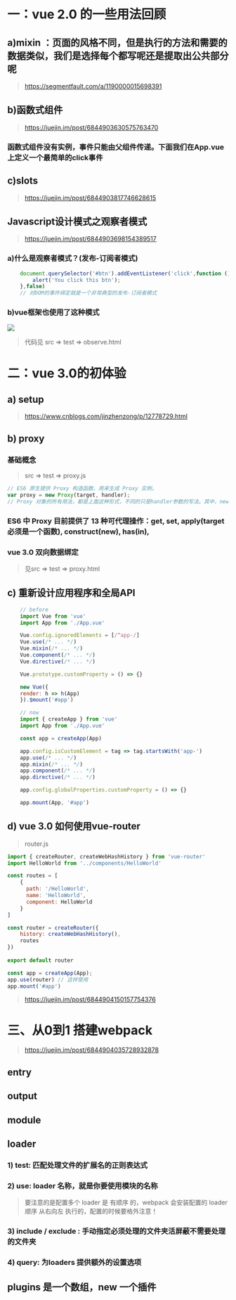 # 一：vue 2.0 的一些用法回顾
## a)mixin ：页面的风格不同，但是执行的方法和需要的数据类似，我们是选择每个都写呢还是提取出公共部分呢
> https://segmentfault.com/a/1190000015698391
## b)函数式组件
> https://juejin.im/post/6844903630575763470
### 函数式组件没有实例，事件只能由父组件传递。下面我们在App.vue上定义一个最简单的click事件
## c)slots
> https://juejin.im/post/6844903817746628615

## Javascript设计模式之观察者模式
> https://juejin.im/post/6844903698154389517

### a)什么是观察者模式？(发布-订阅者模式)
```js
    document.querySelector('#btn').addEventListener('click',function () {
        alert('You click this btn');
    },false)
    // 对DOM的事件绑定就是一个非常典型的发布-订阅者模式
```
### b)vue框架也使用了这种模式
![](https://user-gold-cdn.xitu.io/2018/10/23/166a031209fc8da5?imageView2/0/w/1280/h/960/format/webp/ignore-error/1)
> 代码见 src => test => observe.html

# 二：vue 3.0的初体验
## a) setup 
> https://www.cnblogs.com/jinzhenzong/p/12778729.html

## b) proxy
### 基础概念
> src => test => proxy.js
```js
// ES6 原生提供 Proxy 构造函数，用来生成 Proxy 实例。
var proxy = new Proxy(target, handler);
// Proxy 对象的所有用法，都是上面这种形式，不同的只是handler参数的写法。其中，new Proxy()表示生成一个Proxy实例，target参数表示所要拦截的目标对象，handler参数也是一个对象，用来定制拦截行为。
```
### ES6 中 Proxy 目前提供了 13 种可代理操作：get, set, apply(target 必须是一个函数), construct(new), has(in), 

### vue 3.0 双向数据绑定
> 见src => test => proxy.html

## c) 重新设计应用程序和全局API
```js
    // before
    import Vue from 'vue'
    import App from './App.vue'

    Vue.config.ignoredElements = [/^app-/]
    Vue.use(/* ... */)
    Vue.mixin(/* ... */)
    Vue.component(/* ... */)
    Vue.directive(/* ... */)

    Vue.prototype.customProperty = () => {}

    new Vue({
    render: h => h(App)
    }).$mount('#app')
```
```js
    // now
    import { createApp } from 'vue'
    import App from './App.vue'

    const app = createApp(App)

    app.config.isCustomElement = tag => tag.startsWith('app-')
    app.use(/* ... */)
    app.mixin(/* ... */)
    app.component(/* ... */)
    app.directive(/* ... */)

    app.config.globalProperties.customProperty = () => {}

    app.mount(App, '#app')
```
## d) vue 3.0 如何使用vue-router
> router.js
```js
import { createRouter, createWebHashHistory } from 'vue-router'
import HelloWorld from '../components/HelloWorld'

const routes = [
    {
      path: '/HelloWorld',
      name: 'HelloWorld',
      component: HelloWorld
    }
]

const router = createRouter({
    history: createWebHashHistory(),
    routes
})
  
export default router
```
```js
const app = createApp(App);
app.use(router) // 这样使用
app.mount('#app')
```
> https://juejin.im/post/6844904150157754376

# 三、从0到1 搭建webpack 
> https://juejin.im/post/6844904035728932878
## entry
## output
## module
## loader
### 1) test: 匹配处理文件的扩展名的正则表达式
### 2) use: loader 名称，就是你要使用模块的名称
> 要注意的是配置多个 loader 是 有顺序 的，webpack 会安装配置的 loader 顺序 从右向左 执行的，配置的时候要格外注意！
### 3) include / exclude : 手动指定必须处理的文件夹活屏蔽不需要处理的文件夹
### 4) query: 为loaders 提供额外的设置选项
## plugins 是一个数组，new 一个插件
